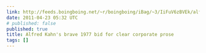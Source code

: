 ```yaml
---
link: http://feeds.boingboing.net/~r/boingboing/iBag/~3/IiFuV6zBVEk/alfred-kahns-brave-1.html
date: 2011-04-23 05:32 UTC
# published: false
published: true
title: Alfred Kahn's brave 1977 bid for clear corporate prose
tags: []
---
```



